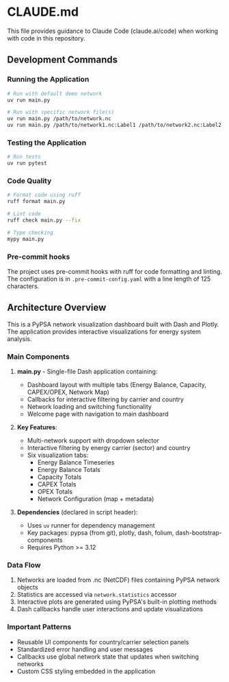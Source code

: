 # CLAUDE.md

This file provides guidance to Claude Code (claude.ai/code) when working with code in this repository.

## Development Commands

### Running the Application
```bash
# Run with default demo network
uv run main.py

# Run with specific network file(s)
uv run main.py /path/to/network.nc
uv run main.py /path/to/network1.nc:Label1 /path/to/network2.nc:Label2
```

### Testing the Application
```bash
# Run tests
uv run pytest
```

### Code Quality
```bash
# Format code using ruff
ruff format main.py

# Lint code
ruff check main.py --fix

# Type checking
mypy main.py
```

### Pre-commit hooks
The project uses pre-commit hooks with ruff for code formatting and linting. The configuration is in `.pre-commit-config.yaml` with a line length of 125 characters.

## Architecture Overview

This is a PyPSA network visualization dashboard built with Dash and Plotly. The application provides interactive visualizations for energy system analysis.

### Main Components

1. **main.py** - Single-file Dash application containing:
   - Dashboard layout with multiple tabs (Energy Balance, Capacity, CAPEX/OPEX, Network Map)
   - Callbacks for interactive filtering by carrier and country
   - Network loading and switching functionality
   - Welcome page with navigation to main dashboard

2. **Key Features**:
   - Multi-network support with dropdown selector
   - Interactive filtering by energy carrier (sector) and country
   - Six visualization tabs:
     - Energy Balance Timeseries
     - Energy Balance Totals
     - Capacity Totals
     - CAPEX Totals
     - OPEX Totals
     - Network Configuration (map + metadata)

3. **Dependencies** (declared in script header):
   - Uses `uv` runner for dependency management
   - Key packages: pypsa (from git), plotly, dash, folium, dash-bootstrap-components
   - Requires Python >= 3.12

### Data Flow
1. Networks are loaded from .nc (NetCDF) files containing PyPSA network objects
2. Statistics are accessed via `network.statistics` accessor
3. Interactive plots are generated using PyPSA's built-in plotting methods
4. Dash callbacks handle user interactions and update visualizations

### Important Patterns
- Reusable UI components for country/carrier selection panels
- Standardized error handling and user messages
- Callbacks use global network state that updates when switching networks
- Custom CSS styling embedded in the application
